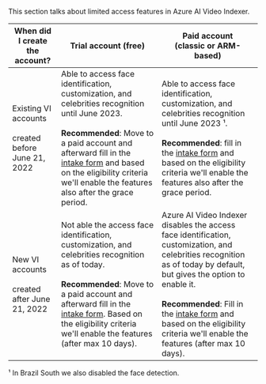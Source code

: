 This section talks about limited access features in Azure AI Video Indexer.

|When did I create the account?|Trial account (free)|	Paid account <br/>(classic or ARM-based)|
|---|---|---|
|Existing VI accounts <br/><br/>created before June 21, 2022|Able to access face identification, customization, and celebrities recognition until June 2023. <br/><br/>**Recommended**: Move to a paid account and afterward fill in the [intake form](https://aka.ms/facerecognition) and based on the eligibility criteria we'll enable the features also after the grace period. |Able to access face identification, customization, and celebrities recognition until June 2023 ¹.<br/><br/>**Recommended**: fill in the [intake form](https://aka.ms/facerecognition) and based on the eligibility criteria we'll enable the features also after the grace period.|
|New VI accounts <br/><br/>created after June 21, 2022	|Not able the access face identification, customization, and celebrities recognition as of today. <br/><br/>**Recommended**: Move to a paid account and afterward fill in the [intake form](https://aka.ms/facerecognition). Based on the eligibility criteria we'll enable the features (after max 10 days).|Azure AI Video Indexer disables the access face identification, customization, and celebrities recognition as of today by default, but gives the option to enable it. <br/><br/>**Recommended**: Fill in the [intake form](https://aka.ms/facerecognition) and based on the eligibility criteria we'll enable the features (after max 10 days).|

¹ In Brazil South we also disabled the face detection.
